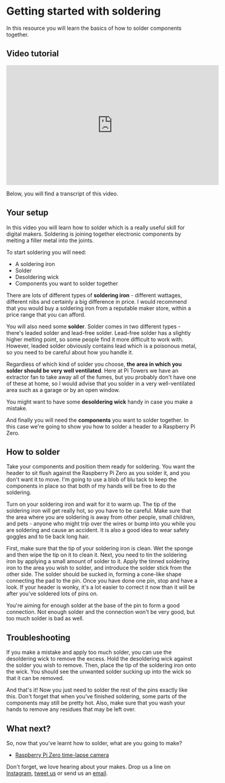 # Getting started with soldering

In this resource you will learn the basics of how to solder components together.

## Video tutorial

<iframe width="560" height="315" src="https://www.youtube.com/embed/8Z-2wPWGnqE" frameborder="0" allowfullscreen></iframe>

Below, you will find a transcript of this video.

## Your setup
In this video you will learn how to solder which is a really useful skill for digital makers. Soldering is joining together electronic components by melting a filler metal into the joints.

To start soldering you will need:

- A soldering iron
- Solder
- Desoldering wick
- Components you want to solder together

There are lots of different types of **soldering iron** - different wattages, different nibs and certainly a big difference in price. I would recommend that you would buy a soldering iron from a reputable maker store, within a price range that you can afford.

You will also need some **solder**. Solder comes in two different types - there's leaded solder and lead-free solder. Lead-free solder has a slightly higher melting point, so some people find it more difficult to work with. However, leaded solder obviously contains lead which is a poisonous metal, so you need to be careful about how you handle it.

Regardless of which kind of solder you choose, **the area in which you solder should be very well ventilated**. Here at Pi Towers we have an extractor fan to take away all of the fumes, but you probably don't have one of these at home, so I would advise that you solder in a very well-ventilated area such as a garage or by an open window.

You might want to have some **desoldering wick** handy in case you make a mistake.

And finally you will need the **components** you want to solder together. In this case we're going to show you how to solder a header to a Raspberry Pi Zero.

## How to solder

Take your components and position them ready for soldering. You want the header to sit flush against the Raspberry Pi Zero as you solder it, and you don't want it to move. I'm going to use a blob of blu tack to keep the components in place so that both of my hands will be free to do the soldering.

Turn on your soldering iron and wait for it to warm up. The tip of the soldering iron will get really hot, so you have to be careful. Make sure that the area where you are soldering is away from other people, small children, and pets - anyone who might trip over the wires or bump into you while you are soldering and cause an accident. It is also a good idea to wear safety goggles and to tie back long hair.

First, make sure that the tip of your soldering iron is clean. Wet the sponge and then wipe the tip on it to clean it. Next, you need to tin the soldering iron by applying a small amount of solder to it. Apply the tinned soldering iron to the area you wish to solder, and introduce the solder stick from the other side. The solder should be sucked in, forming a cone-like shape connecting the pad to the pin. Once you have done one pin, stop and have a look. If your header is wonky, it's a lot easier to correct it now than it will be after you've soldered lots of pins on.

You're aiming for enough solder at the base of the pin to form a good connection. Not enough solder and the connection won't be very good, but too much solder is bad as well.

## Troubleshooting

If you make a mistake and apply too much solder, you can use the desoldering wick to remove the excess. Hold the desoldering wick against the solder you wish to remove. Then, place the tip of the soldering iron onto the wick. You should see the unwanted solder sucking up into the wick so that it can be removed.

And that's it! Now you just need to solder the rest of the pins exactly like this. Don't forget that when you've finished soldering, some parts of the components may still be pretty hot. Also, make sure that you wash your hands to remove any residues that may be left over.

## What next?

So, now that you've learnt how to solder, what are you going to make?

- [Raspberry Pi Zero time-lapse camera](https://www.raspberrypi.org/learning/raspberry-pi-zero-time-lapse-cam/)

Don't forget, we love hearing about your makes. Drop us a line on [Instagram](https://www.instagram.com/raspberrypifoundation/), [tweet us](https://twitter.com/raspberry_pi) or send us an [email](https://www.raspberrypi.org/contact/).
